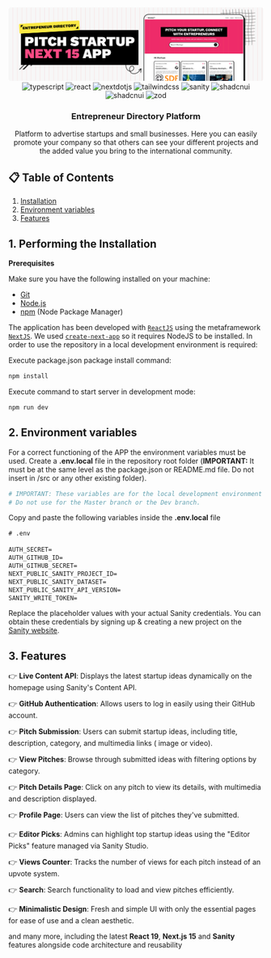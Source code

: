 <div>
  <div>   
    <img src="https://github.com/ArkOberon/entrepreneur-directory/blob/e57ef018bcdbf6d51bfe0fffa9a119ef97c6a7a9/project-banner.png?raw=true" alt="banner" />
  <div />

  <div align="center">
    <img src="https://img.shields.io/badge/-Typescript-black?style=for-the-badge&logoColor=white&logo=react&color=3178C6" alt="typescript" />
    <img src="https://img.shields.io/badge/-react-black?style=for-the-badge&logoColor=white&logo=react&color=61DAFB" alt="react" />
    <img src="https://img.shields.io/badge/-Next_JS-black?style=for-the-badge&logoColor=white&logo=nextdotjs&color=000000" alt="nextdotjs" />
    <img src="https://img.shields.io/badge/-Tailwind_CSS-black?style=for-the-badge&logoColor=white&logo=tailwindcss&color=06B6D4" alt="tailwindcss" />
    <img src="https://img.shields.io/badge/-Sanity-black?style=for-the-badge&logoColor=white&logo=sanity&color=F03E2F" alt="sanity" />
    <img src="https://img.shields.io/badge/-shadcn_ui-black?style=for-the-badge&logoColor=white&logo=shadcnui&color=000000" alt="shadcnui" />
    <img src="https://img.shields.io/badge/-sentry-black?style=for-the-badge&logoColor=white&logo=sentry&color=362D59" alt="shadcnui" />
    <img src="https://img.shields.io/badge/-zod-black?style=for-the-badge&logoColor=white&logo=zod&color=3E67B1" alt="zod" />
  </div>

<h3 align="center">Entrepreneur Directory Platform</h3>
  <div align="center">
    Platform to advertise startups and small businesses. Here you can easily promote your company so that others can see your different projects and the added value you bring to the international community.
  </div>
</div>

## 📋 <a name="table">Table of Contents</a>

1. [Installation](#installation)
2. [Environment variables](#env)
3. [Features](#features)

## **1. Performing the Installation** <div id='installation' />

**Prerequisites**

Make sure you have the following installed on your machine:

- [Git](https://git-scm.com/)
- [Node.js](https://nodejs.org/en)
- [npm](https://www.npmjs.com/) (Node Package Manager)

The application has been developed with [`ReactJS`](https://react.dev/learn) using the metaframework [`NextJS`](https://nextjs.org/docs). We used [`create-next-app`](https://nextjs.org/docs/getting-started/installation) so it requires NodeJS to be installed. In order to use the repository in a local development environment is required:

Execute package.json package install command:

````bash
npm install

````

Execute command to start server in development mode:

````bash
npm run dev

````

## **2. Environment variables** <div id='env' />

For a correct functioning of the APP the environment variables must be used. Create a **.env.local** file in the repository root folder (**IMPORTANT:** It must be at the same level as the package.json or README.md file. Do not insert in /src or any other existing folder).

````bash
# IMPORTANT: These variables are for the local development environment only.
# Do not use for the Master branch or the Dev branch.
````

Copy and paste the following variables inside the **.env.local** file

````env
# .env

AUTH_SECRET=
AUTH_GITHUB_ID=
AUTH_GITHUB_SECRET=
NEXT_PUBLIC_SANITY_PROJECT_ID=
NEXT_PUBLIC_SANITY_DATASET=
NEXT_PUBLIC_SANITY_API_VERSION=
SANITY_WRITE_TOKEN=
````
Replace the placeholder values with your actual Sanity credentials. You can obtain these credentials by signing up & creating a new project on the [Sanity website](https://www.sanity.io/).

## **3. Features** <div id='features' />

👉 **Live Content API**: Displays the latest startup ideas dynamically on the homepage using Sanity's Content API.

👉 **GitHub Authentication**: Allows users to log in easily using their GitHub account.

👉 **Pitch Submission**: Users can submit startup ideas, including title, description, category, and multimedia links (
image or video).

👉 **View Pitches**: Browse through submitted ideas with filtering options by category.

👉 **Pitch Details Page**: Click on any pitch to view its details, with multimedia and description displayed.

👉 **Profile Page**: Users can view the list of pitches they've submitted.

👉 **Editor Picks**: Admins can highlight top startup ideas using the "Editor Picks" feature managed via Sanity Studio.

👉 **Views Counter**: Tracks the number of views for each pitch instead of an upvote system.

👉 **Search**: Search functionality to load and view pitches efficiently.

👉 **Minimalistic Design**: Fresh and simple UI with only the essential pages for ease of use and a clean aesthetic.

and many more, including the latest **React 19**, **Next.js 15** and **Sanity** features alongside code architecture and reusability

